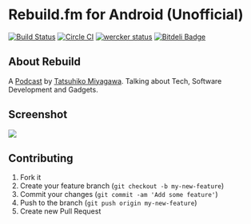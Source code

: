 Rebuild.fm for Android (Unofficial)
======

[![Build Status](https://travis-ci.org/rejasupotaro/Rebuild.png?branch=master)](https://travis-ci.org/rejasupotaro/Rebuild) [![Circle CI](https://circleci.com/gh/rejasupotaro/Rebuild.png?circle-token=51b8fc637797742d48a8578b4b566d363dd992c5)](https://circleci.com/gh/rejasupotaro/Rebuild) [![wercker status](https://app.wercker.com/status/bac4cd5c8d65b004a6b81f8f01ef5524 "wercker status")](https://app.wercker.com/project/bykey/bac4cd5c8d65b004a6b81f8f01ef5524) [![Bitdeli Badge](https://d2weczhvl823v0.cloudfront.net/rejasupotaro/rebuild/trend.png)](https://bitdeli.com/free "Bitdeli Badge")

About Rebuild
------
A [Podcast](http://rebuild.fm/) by [Tatsuhiko Miyagawa](https://twitter.com/miyagawa). Talking about Tech, Software Development and Gadgets.

Screenshot
------

<img src="http://raw2.github.com/rejasupotaro/Rebuild/16572337a23c859e8e2cdbd908ce26d6414190ab/screenshot.png">

<!-- Sun Feb 2
<img src="https://raw2.github.com/rejasupotaro/Rebuild/master/screenshot.png" width="800">
-->

<!-- Sat Nov 9 11:04:06 2013
<img src="http://gifzo.net/GPb6EuPILd.gif" width="240px">
-->

<!-- Mon Nov 4 20:10:17 2013
<img src="http://gifzo.net/3bOYvQ5Hzc.gif" width="240px">
-->

Contributing
------

1. Fork it
2. Create your feature branch (`git checkout -b my-new-feature`)
3. Commit your changes (`git commit -am 'Add some feature'`)
4. Push to the branch (`git push origin my-new-feature`)
5. Create new Pull Request
